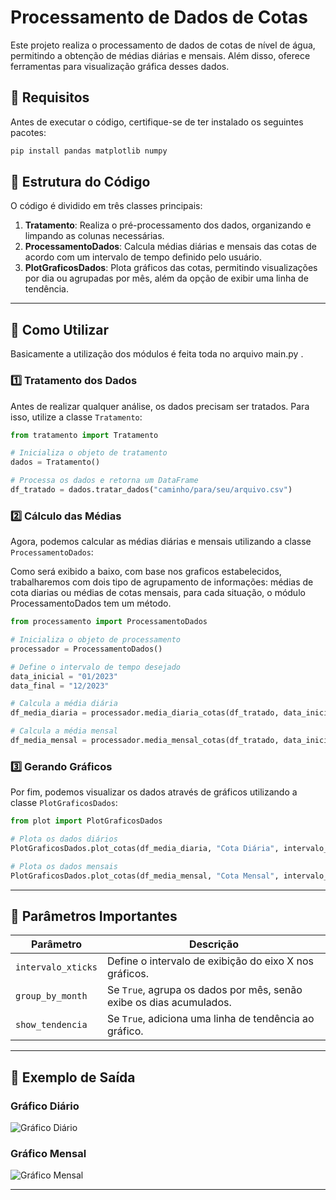# Processamento de Dados de Cotas

Este projeto realiza o processamento de dados de cotas de nível de água, permitindo a obtenção de médias diárias e mensais. Além disso, oferece ferramentas para visualização gráfica desses dados.

## 📌 Requisitos

Antes de executar o código, certifique-se de ter instalado os seguintes pacotes:

```bash
pip install pandas matplotlib numpy
```

## 📂 Estrutura do Código

O código é dividido em três classes principais:

1. **Tratamento**: Realiza o pré-processamento dos dados, organizando e limpando as colunas necessárias.
2. **ProcessamentoDados**: Calcula médias diárias e mensais das cotas de acordo com um intervalo de tempo definido pelo usuário.
3. **PlotGraficosDados**: Plota gráficos das cotas, permitindo visualizações por dia ou agrupadas por mês, além da opção de exibir uma linha de tendência.

---

## 🚀 Como Utilizar

Basicamente a utilização dos módulos é feita toda no arquivo main.py .

### 1️⃣ Tratamento dos Dados

Antes de realizar qualquer análise, os dados precisam ser tratados. Para isso, utilize a classe `Tratamento`:

```python
from tratamento import Tratamento

# Inicializa o objeto de tratamento
dados = Tratamento()

# Processa os dados e retorna um DataFrame
df_tratado = dados.tratar_dados("caminho/para/seu/arquivo.csv")
```

### 2️⃣ Cálculo das Médias

Agora, podemos calcular as médias diárias e mensais utilizando a classe `ProcessamentoDados`:

Como será exibido a baixo, com base nos graficos estabelecidos, trabalharemos com dois tipo de agrupamento de informações: médias de cota diarias ou médias de cotas mensais, para cada situação, o módulo ProcessamentoDados tem um método.

```python
from processamento import ProcessamentoDados

# Inicializa o objeto de processamento
processador = ProcessamentoDados()

# Define o intervalo de tempo desejado
data_inicial = "01/2023"
data_final = "12/2023"

# Calcula a média diária
df_media_diaria = processador.media_diaria_cotas(df_tratado, data_inicial, data_final)

# Calcula a média mensal
df_media_mensal = processador.media_mensal_cotas(df_tratado, data_inicial, data_final)
```

### 3️⃣ Gerando Gráficos

Por fim, podemos visualizar os dados através de gráficos utilizando a classe `PlotGraficosDados`:

```python
from plot import PlotGraficosDados

# Plota os dados diários
PlotGraficosDados.plot_cotas(df_media_diaria, "Cota Diária", intervalo_xticks=10, group_by_month=False, show_tendencia=True)

# Plota os dados mensais
PlotGraficosDados.plot_cotas(df_media_mensal, "Cota Mensal", intervalo_xticks=1, group_by_month=True, show_tendencia=False)
```

---

## 🔧 Parâmetros Importantes

| Parâmetro         | Descrição |
|-------------------|-----------|
| `intervalo_xticks` | Define o intervalo de exibição do eixo X nos gráficos. |
| `group_by_month`  | Se `True`, agrupa os dados por mês, senão exibe os dias acumulados. |
| `show_tendencia`  | Se `True`, adiciona uma linha de tendência ao gráfico. |

---

## 📌 Exemplo de Saída

### Gráfico Diário

![Gráfico Diário](https://github.com/user-attachments/assets/fb22b8a6-059c-4d90-a0c7-610162da07c5)


### Gráfico Mensal

![Gráfico Mensal](https://github.com/user-attachments/assets/ac51dcd0-d934-4e4a-a8cc-2f57669025ae)


---
